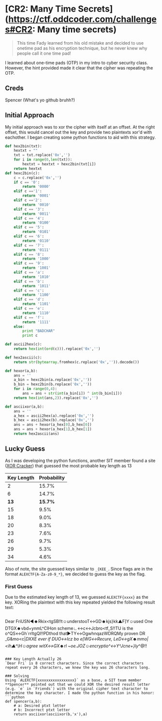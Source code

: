 # [CR2: Many Time Secrets](https://ctf.oddcoder.com/challenges#CR2: Many time secrets)
>This time Fady learned from his old mistake and decided to use onetime pad as his encryption technique, but he never knew why people call it one time pad!

I learned about one-time pads (OTP) in my intro to cyber security class. However, the hint provided made it clear that the cipher was repeating the OTP.

## Creds
Spencer (What's yo github bruhh?)

## Initial Approach
My initial approach was to xor the cipher with itself at an offset. At the right offset, this would cancel out the key and provide two plaintexts xor'd with eachother. I began creating some python functions to aid with this strategy.
```python
def hex2bin(txt):
	hextxt = ""
	txt = txt.replace('0x','')
	for i in range(0,len(txt)):
		hextxt = hextxt + hexc2bin(txt[i])
	return hextxt
def hexc2bin(c):
	c = c.replace('0x','')
	if c == '0':
		return '0000'
	elif c =='1':
		return '0001'
	elif c =='2':
		return '0010'
	elif c == '3':
		return '0011'
	elif c == '4':
		return '0100'
	elif c == '5':
		return '0101'
	elif c == '6':
		return '0110'
	elif c == '7':
		return '0111'
	elif c == '8':
		return '1000'
	elif c == '9':
		return '1001'
	elif c == 'a':
		return '1010'
	elif c == 'b':
		return '1011'
	elif c == 'c':
		return '1100'
	elif c == 'd':
		return '1101'
	elif c == 'e':
		return '1110'
	elif c == 'f':
		return '1111'
	else:
		print "BADCHAR"
		print c

def ascii2hex(c):
	return hex(int(ord(c))).replace('0x','')

def hex2ascii(c):
	return str(bytearray.fromhex(c.replace('0x','')).decode())

def hexor(a,b):
	ans = ''
	a_bin = hexc2bin(a.replace('0x',''))
	b_bin = hexc2bin(b.replace('0x',''))
	for i in range(0,4):
		ans = ans + str(int(a_bin[i]) ^ int(b_bin[i]))
	return hex(int(ans,2)).replace('0x','')

def asciixor(a,b):
	ans = ''
	a_hex = ascii2hex(a).replace('0x','')
	b_hex = ascii2hex(b).replace('0x','')
	ans = ans + hexor(a_hex[0],b_hex[0])
	ans = ans + hexor(a_hex[1],b_hex[1])
	return hex2ascii(ans)
```

## Lucky Guess
As I was developing the python functions, another SIT member found a site ([XOR Cracker](https://wiremask.eu/tools/xor-cracker/)) that guessed the most probable key length as 13

| Key Length | Probability |
| --- | --- |
| 2 | 15.7% |
| 6 | 14.7% |
| **13** | **15.7%** |
| 15 | 9.5% |
| 18 | 9.0% |
| 20 | 8.3% |
| 23 | 7.6% |
| 26 | 9.7% |
| 29 | 5.3% |
| 34 | 4.6% |

Also of note, the site guessed keys similar to `_{KEE_`. Since flags are in the format `ALEXCTF{A-Za-z0-9_*}`, we decided to guess the key as the flag.

### First Guess
Due to the estimated key length of 13, we guessed `ALEXCTF{xxxx}` as the key. XORing the plaintext with this key repeated yielded the following result text:
>```
Dear FriUSN◄☻Rkix<tgSB‼t☺understooT↔GD☻kjs}kk▲F]Y☺used One DTGX☻vbd+ynmL^CIHon scheme∟↔c↔Jcbro<tf_S‼TU is the o^QS↔Gh`rrltgQI‼PDthod that►TY↔OgwhnqazWDRQMy proven DR
_G&mo<c|_DXXE ever if DUO↔Icz bo e[WG↔Recure, LeD↔gX☻mmo|<ih▲^\H☺agree witX↔GX☻rl ~oe.JOZ☺encryptio^↔Y^Jcne+}ly_^@‼
```

### Key Length Actually 26
`Dear Fri` is 8 correct characters. Since the correct characters repeat every 26 characters, we knew the key was 26 characters long.

### Solving
Using `ALEXCTF{xxxxxxxxxxxxxxxxx}` as a base, a SIT team member **Spencer** pointed out that we could XOR the desired result letter (e.g. `e` in `Friends`) with the original cipher text character to determine the key character. I made the python function in his honor:
```python
def spencer(a,b):
	# a: Desired ptxt letter
	# b: Incorrect ptxt letter
	return asciixor(asciixor(b,'x'),a)
```
